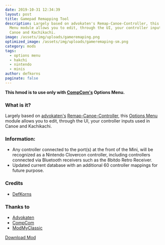 ```yaml
---
date: 2019-10-31 12:34:39
layout: post
title: Gamepad Remapping Tool
description: Largely based on advokaten's Remap-Canoe-Controller, this Options
  Menu module allows you to edit, through the UI, your controller inputs used in
  Canoe and Kachikachi.
image: /assets/img/uploads/gameremaping.png
optimized_image: /assets/img/uploads/gameremaping-sm.png
category: mods
tags:
  - options menu
  - hakchi
  - nintendo
  - minis
author: defkorns
paginate: false
---
```

**This hmod is to use only with [CompCom's](https://github.com/CompCom) Options Menu.**

### **What is it?**

Largely based on [advokaten's](https://github.com/advokaten) [Remap-Canoe-Controller](https://github.com/advokaten/Remap-Canoe-Controller), this [Options Menu](https://github.com/CompCom/OptionsMenu/releases/latest) module allows you to edit, through the UI, your controller inputs used in Canoe and Kachikachi.

### **Information:**

* Any controller connected to the port(s) at the front of the Mini, will be recognized as a Nintendo Clovercon controller, including controllers connected via Bluetooth receivers such as the 8bitdo Retro Receiver.
* Updated current database with an additional 60 controller mappings for future purpose.

### Credits

* [DefKorns](https://gitlab.com/DefKorns)

### Thanks to

* [Advokaten](https://gitlab.com/advokaten)
* [CompCom](https://www.reddit.com/u/CompComDev)
* [ModMyClassic](https://modmyclassic.com/)

<div class="download-section">
<a href="https://github.com/DefKorns/om-gamepad-remapping-tool/releases/latest/download/om-gamepad-remapping-tool-1.0.0.hmod" class="btn btn-darkred" role="button">Download Mod</a>
</div>